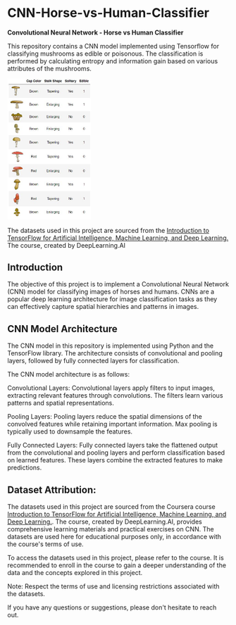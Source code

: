 # CNN-Horse-vs-Human-Classifier
**Convolutional Neural Network - Horse vs Human Classifier**

This repository contains a CNN model implemented using Tensorflow for classifying mushrooms as edible or poisonous. The classification is performed by calculating entropy and information gain based on various attributes of the mushrooms.

<img src="https://github.com/Billl-11/Decision-Tree-From-Scratch/blob/main/edible_mushrooms.jpg" width="190" alt="edible mushrooms.jpg">

The datasets used in this project are sourced from the [Introduction to TensorFlow for Artificial Intelligence, Machine Learning, and Deep Learning.](https://www.coursera.org/learn/introduction-tensorflow/home/welcome) The course, created by DeepLearning.AI

## Introduction

The objective of this project is to implement a Convolutional Neural Network (CNN) model for classifying images of horses and humans. CNNs are a popular deep learning architecture for image classification tasks as they can effectively capture spatial hierarchies and patterns in images.

## CNN Model Architecture

The CNN model in this repository is implemented using Python and the TensorFlow library. The architecture consists of convolutional and pooling layers, followed by fully connected layers for classification.

The CNN model architecture is as follows:

Convolutional Layers: Convolutional layers apply filters to input images, extracting relevant features through convolutions. The filters learn various patterns and spatial representations.

Pooling Layers: Pooling layers reduce the spatial dimensions of the convolved features while retaining important information. Max pooling is typically used to downsample the features.

Fully Connected Layers: Fully connected layers take the flattened output from the convolutional and pooling layers and perform classification based on learned features. These layers combine the extracted features to make predictions.

## Dataset Attribution:

The datasets used in this project are sourced from the Coursera course [Introduction to TensorFlow for Artificial Intelligence, Machine Learning, and Deep Learning.](https://www.coursera.org/learn/introduction-tensorflow/home/welcome). The course, created by DeepLearning.AI, provides comprehensive learning materials and practical exercises on CNN. The datasets are used here for educational purposes only, in accordance with the course's terms of use.

To access the datasets used in this project, please refer to the course. It is recommended to enroll in the course to gain a deeper understanding of the data and the concepts explored in this project.

Note: Respect the terms of use and licensing restrictions associated with the datasets. 

If you have any questions or suggestions, please don't hesitate to reach out.

